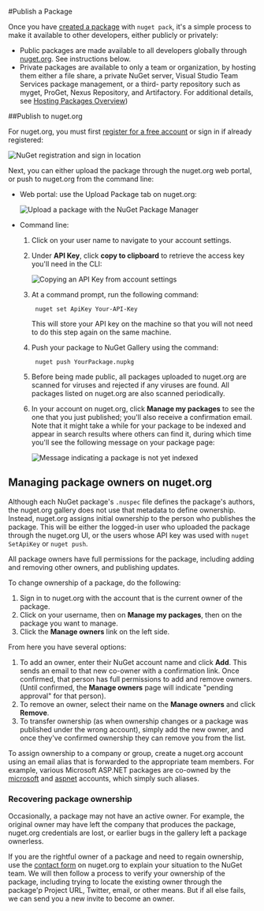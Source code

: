 #Publish a Package

Once you have [created a package](/ndocs/create-packages/creating-a-package) with `nuget pack`, it's a simple process to make it available to other developers, either publicly or privately:

- Public packages are made available to all developers globally through [nuget.org](https://www.nuget.org/packages/manage/upload). See instructions below.
- Private packages are available to only a team or organization, by hosting them either a file share, a private NuGet server, Visual Studio Team Services package management, or a third- party repository such as myget, ProGet, Nexus Repository, and Artifactory. For additional details, see [Hosting Packages Overview](/ndocs/hosting-packages/overview))
 
##Publish to nuget.org

For nuget.org, you must first [register for a free account](https://www.nuget.org/users/account/LogOn?returnUrl=%2F) or sign in if already registered: 
		
![NuGet registration and sign in location](/images/Create/publish_NuGetSignIn.png)

Next, you can either upload the package through the nuget.org web portal, or push to nuget.org from the command line:

- Web portal: use the Upload Package tab on nuget.org:

	![Upload a package with the NuGet Package Manager](/images/Create/publish_UploadYourPackage.PNG)

- Command line:
	1. Click on your user name to navigate to your account settings.
	2. Under **API Key**, click **copy to clipboard** to retrieve the access key you'll need in the CLI:

		![Copying an API Key from account settings](/images/Create/publish_APIKey.png)

	3. At a command prompt, run the following command:

			nuget set ApiKey Your-API-Key

		This will store your API key on the machine so that you will not need to do this step again on the same machine.

	4. Push your package to NuGet Gallery using the command:

			nuget push YourPackage.nupkg

	5. Before being made public, all packages uploaded to nuget.org are scanned for viruses and rejected if any viruses are found. All packages listed on nuget.org are also scanned periodically.

	6. In your account on nuget.org, click **Manage my packages** to see the one that you just published; you'll also receive a confirmation email. Note that it might take a while for your package to be indexed and appear in search results where others can find it, during which time you'll see the following message on your package page: 

		![Message indicating a package is not yet indexed](/images/Create/publish_NotYetIndexed.png)


## Managing package owners on nuget.org

Although each NuGet package's `.nuspec` file defines the package's authors, the nuget.org gallery does not use that metadata to define ownership. Instead, nuget.org assigns initial ownership to the person who publishes the package. This will be either the logged-in user who uploaded the package through the nuget.org UI, or the users whose API key was used with `nuget SetApiKey` or `nuget push`.  

All package owners have full permissions for the package, including adding and removing other owners, and publishing updates.

To change ownership of a package, do the following:
  
1. Sign in to nuget.org with the account that is the current owner of the package.
1. Click on your username, then on **Manage my packages**, then on the package you want to manage.
1. Click the **Manage owners** link on the left side.

From here you have several options:

1. To add an owner, enter their NuGet account name and click **Add**. This sends an email to that new co-owner with a confirmation link. Once confirmed, that person has full permissions to add and remove owners. (Until confirmed, the **Manage owners** page will indicate "pending approval" for that person).
1. To remove an owner, select their name on the **Manage owners** and click **Remove**.
1. To transfer ownership (as when ownership changes or a package was published under the wrong account), simply add the new owner, and once they've confirmed ownership they can remove you from the list.   

To assign ownership to a company or group, create a nuget.org account using an email alias that is forwarded to the appropriate team members. For example, various Microsoft ASP.NET packages are co-owned by the [microsoft](http://nuget.org/profiles/microsoft) and [aspnet](http://nuget.org/profiles/aspnet) accounts, which simply such aliases.

### Recovering package ownership

Occasionally, a package may not have an active owner. For example, the original owner may have left the company that produces the package, nuget.org credentials are lost, or earlier bugs in the gallery left a package ownerless. 

If you are the rightful owner of a package and need to regain ownership, use the [contact form](https://www.nuget.org/policies/Contact) on nuget.org to explain your situation to the NuGet team. We will then follow a process to verify your ownership of the package, including trying to locate the existing owner through the package'p Project URL, Twitter, email, or other means. But if all else fails, we can send you a new invite to become an owner. 



